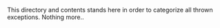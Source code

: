 This directory and contents stands here in order to categorize all thrown exceptions. Nothing more..
